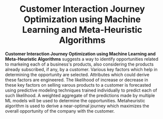 <h1 align='center'>Customer Interaction Journey Optimization using Machine Learning and Meta-Heuristic Algorithms</h1>

**Customer Interaction Journey Optimization using Machine Learning and Meta-Heuristic Algorithms** suggests a way to identify opportunities related to markeing each of a business's products, also considering the products already subscribed, if any, by a customer. Various key factors which help in determining the opportunity are selected. Attributes which could derive these factors are engineered. The likelihood of increase or decrease in these key factors on selling varous products to a customer is forecasted using predictive modeling techniques trained individually to predict each of such likelihood. A weighted aggregate of the predictions made by multiple ML models will be used to determine the opportunities. Metaheuristic algorithm is used to derive a near-optimal journey which maximizes the overall opportunity of the company with the customer.
